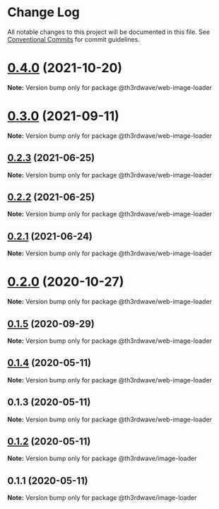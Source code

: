 # Change Log

All notable changes to this project will be documented in this file.
See [Conventional Commits](https://conventionalcommits.org) for commit guidelines.

# [0.4.0](https://github.com/th3rdwave/web-image/compare/@th3rdwave/web-image-loader@0.3.0...@th3rdwave/web-image-loader@0.4.0) (2021-10-20)

**Note:** Version bump only for package @th3rdwave/web-image-loader





# [0.3.0](https://github.com/th3rdwave/web-image/compare/@th3rdwave/web-image-loader@0.2.3...@th3rdwave/web-image-loader@0.3.0) (2021-09-11)

**Note:** Version bump only for package @th3rdwave/web-image-loader





## [0.2.3](https://github.com/th3rdwave/web-image/tree/master/packages/web-image-loader/compare/@th3rdwave/web-image-loader@0.2.2...@th3rdwave/web-image-loader@0.2.3) (2021-06-25)

**Note:** Version bump only for package @th3rdwave/web-image-loader





## [0.2.2](https://github.com/th3rdwave/web-image/tree/master/packages/web-image-loader/compare/@th3rdwave/web-image-loader@0.2.1...@th3rdwave/web-image-loader@0.2.2) (2021-06-25)

**Note:** Version bump only for package @th3rdwave/web-image-loader





## [0.2.1](https://github.com/th3rdwave/web-image/tree/master/packages/web-image-loader/compare/@th3rdwave/web-image-loader@0.2.0...@th3rdwave/web-image-loader@0.2.1) (2021-06-24)

**Note:** Version bump only for package @th3rdwave/web-image-loader





# [0.2.0](https://github.com/th3rdwave/web-image/tree/master/packages/web-image-loader/compare/@th3rdwave/web-image-loader@0.1.5...@th3rdwave/web-image-loader@0.2.0) (2020-10-27)

**Note:** Version bump only for package @th3rdwave/web-image-loader





## [0.1.5](https://github.com/th3rdwave/web-image/tree/master/packages/web-image-loader/compare/@th3rdwave/web-image-loader@0.1.4...@th3rdwave/web-image-loader@0.1.5) (2020-09-29)

**Note:** Version bump only for package @th3rdwave/web-image-loader





## [0.1.4](https://github.com/th3rdwave/web-image/tree/master/packages/web-image-loader/compare/@th3rdwave/web-image-loader@0.1.3...@th3rdwave/web-image-loader@0.1.4) (2020-05-11)

**Note:** Version bump only for package @th3rdwave/web-image-loader





## 0.1.3 (2020-05-11)

**Note:** Version bump only for package @th3rdwave/web-image-loader





## [0.1.2](https://github.com/th3rdwave/web-image/tree/master/packages/web-image-loader/compare/@th3rdwave/image-loader@0.1.1...@th3rdwave/image-loader@0.1.2) (2020-05-11)

**Note:** Version bump only for package @th3rdwave/image-loader





## 0.1.1 (2020-05-11)

**Note:** Version bump only for package @th3rdwave/image-loader
